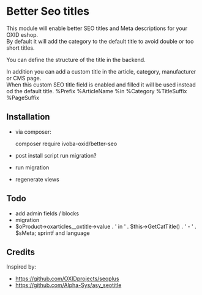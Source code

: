 # Better Seo titles

This module will enable better SEO titles and Meta descriptions for your OXID eshop.  
By default it will add the category to the default title to avoid double or too short titles.  

You can define the structure of the title in the backend.  

In addition you can add a custom title in the article, category, manufacturer or CMS page.  
When this custom SEO title field is enabled and filled it will be used instead od the default title.
%Prefix %ArticleName %in %Category %TitleSuffix %PageSuffix

## Installation
- via composer:

    composer require ivoba-oxid/better-seo

- post install script run migration?
- run migration
- regenerate views

## Todo
- add admin fields / blocks
- migration
- $oProduct->oxarticles__oxtitle->value . ' in ' . $this->GetCatTitle() . ' - ' . $sMeta;
  sprintf and language

## Credits
Inspired by:
- https://github.com/OXIDprojects/seoplus
- https://github.com/Alpha-Sys/asy_seotitle

